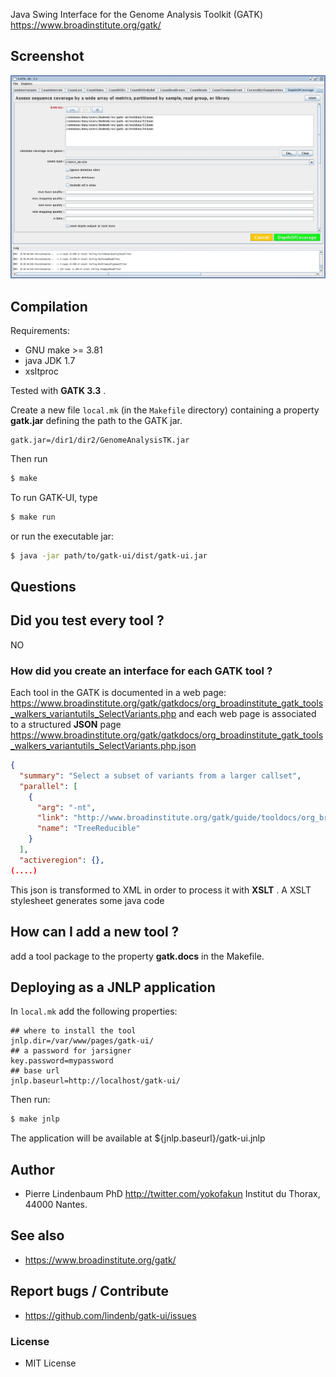 Java Swing Interface for the Genome Analysis Toolkit (GATK) https://www.broadinstitute.org/gatk/

## Screenshot

![Screenshot 1](doc/screenshot01.jpg)

## Compilation

Requirements:

   * GNU make >= 3.81
   * java JDK 1.7
   * xsltproc

Tested with **GATK 3.3** .

Create a new file `local.mk` (in the `Makefile` directory) containing a property **gatk.jar** defining the path to the GATK jar.

```make
gatk.jar=/dir1/dir2/GenomeAnalysisTK.jar
```

Then run 

```bash
$ make
```

To run GATK-UI, type

```bash
$ make run 
```

or run the executable jar:

```bash
$ java -jar path/to/gatk-ui/dist/gatk-ui.jar 
```


## Questions

## Did you test every tool ?

NO

### How did you create an interface for each GATK tool ?

Each tool in the GATK is documented in a web page: https://www.broadinstitute.org/gatk/gatkdocs/org_broadinstitute_gatk_tools_walkers_variantutils_SelectVariants.php and
each web page is associated to a structured **JSON** page https://www.broadinstitute.org/gatk/gatkdocs/org_broadinstitute_gatk_tools_walkers_variantutils_SelectVariants.php.json

```json
{
  "summary": "Select a subset of variants from a larger callset",
  "parallel": [
    {
      "arg": "-nt",
      "link": "http://www.broadinstitute.org/gatk/guide/tooldocs/org_broadinstitute_gatk_engine_CommandLineGATK.php#-nt",
      "name": "TreeReducible"
    }
  ],
  "activeregion": {},
(....)
```
This json is transformed to XML in order to process it with **XSLT** . A XSLT stylesheet generates some java code

## How can I add a new tool ?

add a tool package to the property **gatk.docs** in the Makefile.


## Deploying as a JNLP application

In `local.mk` add the following properties:

```make
## where to install the tool 
jnlp.dir=/var/www/pages/gatk-ui/
## a password for jarsigner
key.password=mypassword
## base url
jnlp.baseurl=http://localhost/gatk-ui/
```

Then run:

```bash
$ make jnlp
```

The application will be available at ${jnlp.baseurl}/gatk-ui.jnlp


## Author

* Pierre Lindenbaum PhD http://twitter.com/yokofakun Institut du Thorax, 44000 Nantes.

## See also

  * https://www.broadinstitute.org/gatk/

## Report bugs / Contribute

  * https://github.com/lindenb/gatk-ui/issues

### License

  * MIT License



